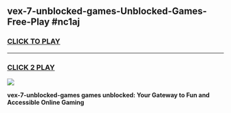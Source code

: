 
## vex-7-unblocked-games-Unblocked-Games-Free-Play #nc1aj
<h3>
<a href="https://us.freeplayer.one?title=vex-7-unblocked-games&ref=9M">CLICK TO PLAY</a></h3>
<hr>

<h3>
<a href="https://us.freeplayer.one?title=vex-7-unblocked-games&ref=9M">CLICK 2 PLAY</a>
  
</h3>

<a href="https://us.freeplayer.one?title=vex-7-unblocked-games&ref=9M"><img src="https://clearcache.store/games.png"></a>


**vex-7-unblocked-games games unblocked: Your Gateway to Fun and Accessible Online Gaming**
